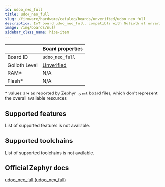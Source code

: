 ```yaml
---
id: udoo_neo_full
title: udoo_neo_full
slug: /firmware/hardware/catalog/boards/unverified/udoo_neo_full
description: IoT board udoo_neo_full, compatible with Golioth at unverified level.
image: /img/boards/null
sidebar_class_name: hide-item
---
```


[//]: # (This is an auto-generated file, do not edit! Changes to it will be lost upon re-generation)



|                | Board properties     |
| -------------  | -------------------- |
| Board ID       | `udoo_neo_full` |
| Golioth Level  | [Unverified](/firmware/hardware#unverified-boards) |
| RAM*           | N/A |
| Flash*         | N/A |

\* values are as reported by Zephyr `.yaml` board files, which don't represent the overall available resources



## Supported features

List of supported features is not available.

## Supported toolchains

List of supported toolchains is not available.

## Official Zephyr docs

[udoo_neo_full (udoo_neo_full)](https://docs.zephyrproject.org/latest/boards/udoo/udoo_neo_full/doc/index.html)
